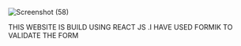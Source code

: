 ![Screenshot (58)](https://github.com/swathimuneeswaran/Formik/assets/113039047/9b340b6a-c3cf-437d-8035-269537ece069)


THIS WEBSITE IS BUILD USING REACT JS .I HAVE USED FORMIK TO VALIDATE THE FORM 
